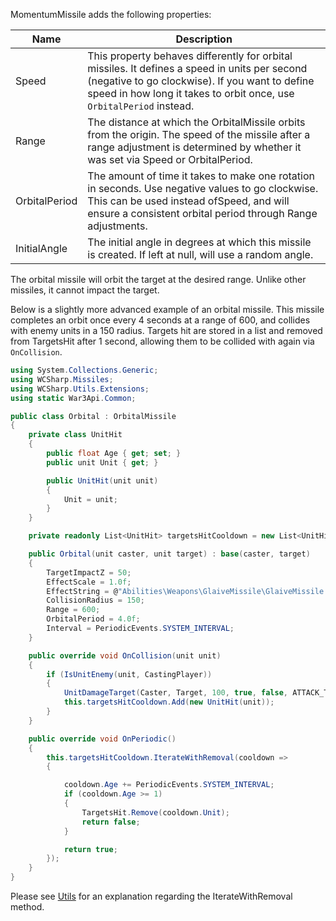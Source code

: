 MomentumMissile adds the following properties:

| Name | Description |
|---|---|
| Speed | This property behaves differently for orbital missiles. It defines a speed in units per second (negative to go clockwise). If you want to define speed in how long it takes to orbit once, use `OrbitalPeriod` instead. |
| Range | The distance at which the OrbitalMissile orbits from the origin. The speed of the missile after a range adjustment is determined by whether it was set via Speed or OrbitalPeriod. |
| OrbitalPeriod | The amount of time it takes to make one rotation in seconds. Use negative values to go clockwise. This can be used instead ofSpeed, and will ensure a consistent orbital period through Range adjustments. |
| InitialAngle | The initial angle in degrees at which this missile is created. If left at null, will use a random angle. |

The orbital missile will orbit the target at the desired range. Unlike other missiles, it cannot impact the target.

Below is a slightly more advanced example of an orbital missile. This missile completes an orbit once every 4 seconds at a range of 600, and collides with enemy units in a 150 radius. Targets hit are stored in a list and removed from TargetsHit after 1 second, allowing them to be collided with again via `OnCollision`.

```csharp
using System.Collections.Generic;
using WCSharp.Missiles;
using WCSharp.Utils.Extensions;
using static War3Api.Common;

public class Orbital : OrbitalMissile
{
	private class UnitHit
	{
		public float Age { get; set; }
		public unit Unit { get; }

		public UnitHit(unit unit)
		{
			Unit = unit;
		}
	}

	private readonly List<UnitHit> targetsHitCooldown = new List<UnitHit>();

	public Orbital(unit caster, unit target) : base(caster, target)
	{
		TargetImpactZ = 50;
		EffectScale = 1.0f;
		EffectString = @"Abilities\Weapons\GlaiveMissile\GlaiveMissile.mdl";
		CollisionRadius = 150;
		Range = 600;
		OrbitalPeriod = 4.0f;
		Interval = PeriodicEvents.SYSTEM_INTERVAL;
	}

	public override void OnCollision(unit unit)
	{
		if (IsUnitEnemy(unit, CastingPlayer))
		{
			UnitDamageTarget(Caster, Target, 100, true, false, ATTACK_TYPE_CHAOS, DAMAGE_TYPE_UNKNOWN, WEAPON_TYPE_WHOKNOWS);
			this.targetsHitCooldown.Add(new UnitHit(unit));
		}
	}

	public override void OnPeriodic()
	{
		this.targetsHitCooldown.IterateWithRemoval(cooldown =>
		{

			cooldown.Age += PeriodicEvents.SYSTEM_INTERVAL;
			if (cooldown.Age >= 1)
			{
				TargetsHit.Remove(cooldown.Unit);
				return false;
			}

			return true;
		});
	}
}
```

Please see [Utils](../shared.md) for an explanation regarding the IterateWithRemoval method.
